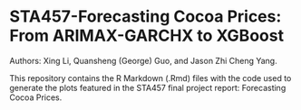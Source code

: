 # STA457-Forecasting Cocoa Prices: From ARIMAX-GARCHX to XGBoost

Authors: Xing Li, Quansheng (George) Guo, and Jason Zhi Cheng Yang.

This repository contains the R Markdown (.Rmd) files with the code used to generate the plots featured in the STA457 final project report: Forecasting Cocoa Prices.
